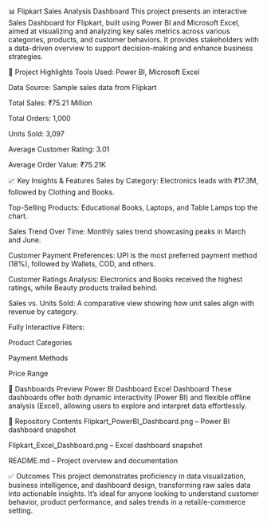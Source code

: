 📊 Flipkart Sales Analysis Dashboard
This project presents an interactive Sales Dashboard for Flipkart, built using Power BI and Microsoft Excel, aimed at visualizing and analyzing key sales metrics across various categories, products, and customer behaviors. It provides stakeholders with a data-driven overview to support decision-making and enhance business strategies.

🚀 Project Highlights
Tools Used: Power BI, Microsoft Excel

Data Source: Sample sales data from Flipkart

Total Sales: ₹75.21 Million

Total Orders: 1,000

Units Sold: 3,097

Average Customer Rating: 3.01

Average Order Value: ₹75.21K

📈 Key Insights & Features
Sales by Category: Electronics leads with ₹17.3M, followed by Clothing and Books.

Top-Selling Products: Educational Books, Laptops, and Table Lamps top the chart.

Sales Trend Over Time: Monthly sales trend showcasing peaks in March and June.

Customer Payment Preferences: UPI is the most preferred payment method (18%), followed by Wallets, COD, and others.

Customer Ratings Analysis: Electronics and Books received the highest ratings, while Beauty products trailed behind.

Sales vs. Units Sold: A comparative view showing how unit sales align with revenue by category.

Fully Interactive Filters:

Product Categories

Payment Methods

Price Range

📌 Dashboards Preview
Power BI Dashboard	Excel Dashboard
These dashboards offer both dynamic interactivity (Power BI) and flexible offline analysis (Excel), allowing users to explore and interpret data effortlessly.

📂 Repository Contents
Flipkart_PowerBI_Dashboard.png – Power BI dashboard snapshot

Flipkart_Excel_Dashboard.png – Excel dashboard snapshot

README.md – Project overview and documentation

✅ Outcomes
This project demonstrates proficiency in data visualization, business intelligence, and dashboard design, transforming raw sales data into actionable insights. It’s ideal for anyone looking to understand customer behavior, product performance, and sales trends in a retail/e-commerce setting.
